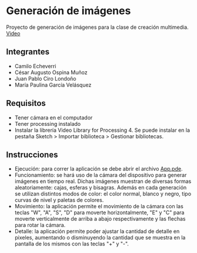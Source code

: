 # Generación de imágenes
Proyecto de generación de imágenes para la clase de creación multimedia.
[Video](https://drive.google.com/drive/folders/15RPhW1lA4-LTTFv9YX2I9rE4Si_dPGeZ?usp=sharing)

## Integrantes

- Camilo Echeverri
- César Augusto Ospina Muñoz
- Juan Pablo Ciro Londoño
- María Paulina García Velásquez

## Requisitos

- Tener cámara en el computador
- Tener processing instalado
- Instalar la librería Video Library for Processing 4. 
Se puede instalar en la pestaña Sketch > Importar biblioteca > Gestionar bibliotecas.

## Instrucciones

- Ejecución: para correr la aplicación se debe abrir el archivo [App.pde](/src/App.pde).
- Funcionamiento: se hará uso de la cámara del dispositivo para generar imágenes en tiempo real. Dichas imágenes muestran de diversas formas aleatoriamente: cajas, esferas y bisagras. Además en cada generación se utilizan distintos modos de color: el color normal, blanco y negro, tipo curvas de nivel y paletas de colores.
- Movimiento: la aplicación permite el movimiento de la cámara con las teclas "W", "A", "S", "D" para moverte horizontalmente, "E" y "C" para moverte verticalmente de arriba a abajo respectivamente y las flechas para rotar la cámara.
- Detalle: la aplicación permite poder ajustar la cantidad de detalle en pixeles, aumentando o disminuyendo la cantidad que se muestra en la pantalla de los mismos con las teclas "+" y "-". 

